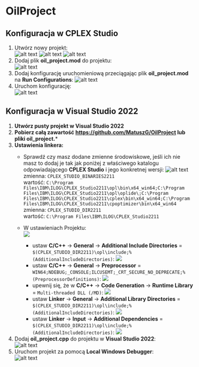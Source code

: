 # OilProject

## Konfiguracja w CPLEX Studio

1. Utwórz nowy projekt:  
![alt text](assets/opl_new_project.png)
![alt text](assets/new_project_opl.png) 
![alt text](assets/create_opl_project.png)
2. Dodaj plik **oil_project.mod** do projektu:  
![alt text](assets/oil_project.png)
3. Dodaj konfigurację uruchomieniową przeciągając plik **oil_project.mod** na **Run Configurations**:
![alt text](assets/create_configuration_opl.png)
4. Uruchom konfigurację:  
![alt text](assets/run_configuration.png)

## Konfiguracja w Visual Studio 2022
1. **Utwórz pusty projekt w Visual Studio 2022**
2. **Pobierz całą zawartość https://github.com/MatuszG/OilProject lub pliki oil_project.***
3. **Ustawienia linkera:**
    - Sprawdź czy masz dodane zmienne środowiskowe, jeśli ich nie masz to dodaj je tak jak poniżej z właściwego katalogu odpowiadającego **CPLEX Studio** i jego konkretnej wersji:
    ![alt text](assets/Variables.png)  
    zmienna: `CPLEX_STUDIO_BINARIES2211`  
    wartość: `C:\Program Files\IBM\ILOG\CPLEX_Studio2211\opl\bin\x64_win64;C:\Program Files\IBM\ILOG\CPLEX_Studio2211\opl\oplide\;C:\Program Files\IBM\ILOG\CPLEX_Studio2211\cplex\bin\x64_win64;C:\Program Files\IBM\ILOG\CPLEX_Studio2211\cpoptimizer\bin\x64_win64`    
    zmienna: `CPLEX_STUDIO_DIR2211`  
    wartość: `C:\Program Files\IBM\ILOG\CPLEX_Studio2211`
    
    - W ustawieniach Projektu:   
    ![](assets/Project_properties.png)
        - ustaw **C/C++** -> **General** -> **Additional Include Directories** = `$(CPLEX_STUDIO_DIR2211)\opl\include;%(AdditionalIncludeDirectories)`:
        ![](assets/General.png)
        - ustaw **C/C++** -> **General** -> **Preprocessor** = `WIN64;NDEBUG;_CONSOLE;ILCUSEMT;_CRT_SECURE_NO_DEPRECATE;%(PreprocessorDefinitions)`:
        ![](assets/Preprocessor.png)
        - upewnij się, że w **C/C++** -> **Code Generation** -> **Runtime Library** = `Multi-threaded DLL (/MD)`:
          ![](assets/Code%20Generation.png)
        - ustaw **Linker** -> **General** -> **Additional Library Directories** = `$(CPLEX_STUDIO_DIR2211)\opl\include;%(AdditionalIncludeDirectories)`:
        ![](assets/Linker_general.png)
        - ustaw **Linker** -> **Input** -> **Additional Dependencies** = `$(CPLEX_STUDIO_DIR2211)\opl\include;%(AdditionalIncludeDirectories)`:
        ![](assets/Input.png)
4. Dodaj **oil_project.cpp** do projektu w **Visual Studio 2022**:  
    ![alt text](assets/Project.png)
5. Uruchom projekt za pomocą **Local Windows Debugger**:  
    ![alt text](assets/Debug.png)